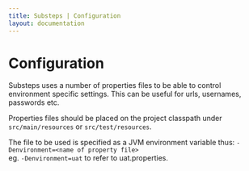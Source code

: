 ```yaml
---
title: Substeps | Configuration
layout: documentation
---
```


Configuration
=============

Substeps uses a number of properties files to be able to control environment specific settings.  This can be useful for urls, usernames, passwords etc.  

Properties files should be placed on the project classpath under `src/main/resources` or `src/test/resources`.  

The file to be used is specified as a JVM environment variable thus:
`-Denvironment=<name of property file>`  
eg. `-Denvironment=uat` to refer to uat.properties.


